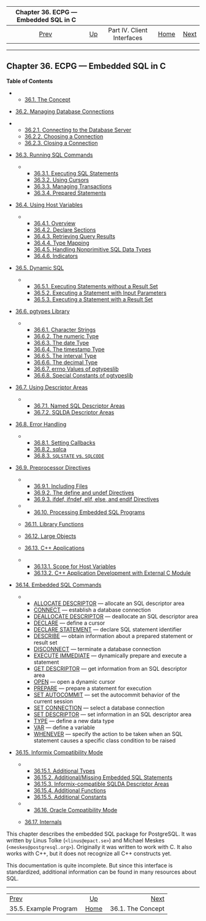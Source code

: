 

|         Chapter 36. ECPG — Embedded SQL in C         |                                                           |                            |                                                       |                                                |
| :--------------------------------------------------: | :-------------------------------------------------------- | :------------------------: | ----------------------------------------------------: | ---------------------------------------------: |
| [Prev](lo-examplesect.html "35.5. Example Program")  | [Up](client-interfaces.html "Part IV. Client Interfaces") | Part IV. Client Interfaces | [Home](index.html "PostgreSQL 17devel Documentation") |  [Next](ecpg-concept.html "36.1. The Concept") |

***

## Chapter 36. ECPG — Embedded SQL in C

**Table of Contents**

  * *   [36.1. The Concept](ecpg-concept.html)
  * [36.2. Managing Database Connections](ecpg-connect.html)

    

  * *   [36.2.1. Connecting to the Database Server](ecpg-connect.html#ECPG-CONNECTING)
    * [36.2.2. Choosing a Connection](ecpg-connect.html#ECPG-SET-CONNECTION)
    * [36.2.3. Closing a Connection](ecpg-connect.html#ECPG-DISCONNECT)

* [36.3. Running SQL Commands](ecpg-commands.html)

  * *   [36.3.1. Executing SQL Statements](ecpg-commands.html#ECPG-EXECUTING)
    * [36.3.2. Using Cursors](ecpg-commands.html#ECPG-CURSORS)
    * [36.3.3. Managing Transactions](ecpg-commands.html#ECPG-TRANSACTIONS)
    * [36.3.4. Prepared Statements](ecpg-commands.html#ECPG-PREPARED)

* [36.4. Using Host Variables](ecpg-variables.html)

  * *   [36.4.1. Overview](ecpg-variables.html#ECPG-VARIABLES-OVERVIEW)
    * [36.4.2. Declare Sections](ecpg-variables.html#ECPG-DECLARE-SECTIONS)
    * [36.4.3. Retrieving Query Results](ecpg-variables.html#ECPG-RETRIEVING)
    * [36.4.4. Type Mapping](ecpg-variables.html#ECPG-VARIABLES-TYPE-MAPPING)
    * [36.4.5. Handling Nonprimitive SQL Data Types](ecpg-variables.html#ECPG-VARIABLES-NONPRIMITIVE-SQL)
    * [36.4.6. Indicators](ecpg-variables.html#ECPG-INDICATORS)

* [36.5. Dynamic SQL](ecpg-dynamic.html)

  * *   [36.5.1. Executing Statements without a Result Set](ecpg-dynamic.html#ECPG-DYNAMIC-WITHOUT-RESULT)
    * [36.5.2. Executing a Statement with Input Parameters](ecpg-dynamic.html#ECPG-DYNAMIC-INPUT)
    * [36.5.3. Executing a Statement with a Result Set](ecpg-dynamic.html#ECPG-DYNAMIC-WITH-RESULT)

* [36.6. pgtypes Library](ecpg-pgtypes.html)

  * *   [36.6.1. Character Strings](ecpg-pgtypes.html#ECPG-PGTYPES-CSTRINGS)
    * [36.6.2. The numeric Type](ecpg-pgtypes.html#ECPG-PGTYPES-NUMERIC)
    * [36.6.3. The date Type](ecpg-pgtypes.html#ECPG-PGTYPES-DATE)
    * [36.6.4. The timestamp Type](ecpg-pgtypes.html#ECPG-PGTYPES-TIMESTAMP)
    * [36.6.5. The interval Type](ecpg-pgtypes.html#ECPG-PGTYPES-INTERVAL)
    * [36.6.6. The decimal Type](ecpg-pgtypes.html#ECPG-PGTYPES-DECIMAL)
    * [36.6.7. errno Values of pgtypeslib](ecpg-pgtypes.html#ECPG-PGTYPES-ERRNO)
    * [36.6.8. Special Constants of pgtypeslib](ecpg-pgtypes.html#ECPG-PGTYPES-CONSTANTS)

* [36.7. Using Descriptor Areas](ecpg-descriptors.html)

  * *   [36.7.1. Named SQL Descriptor Areas](ecpg-descriptors.html#ECPG-NAMED-DESCRIPTORS)
    * [36.7.2. SQLDA Descriptor Areas](ecpg-descriptors.html#ECPG-SQLDA-DESCRIPTORS)

* [36.8. Error Handling](ecpg-errors.html)

  * *   [36.8.1. Setting Callbacks](ecpg-errors.html#ECPG-WHENEVER)
    * [36.8.2. sqlca](ecpg-errors.html#ECPG-SQLCA)
    * [36.8.3. `SQLSTATE` vs. `SQLCODE`](ecpg-errors.html#ECPG-SQLSTATE-SQLCODE)

* [36.9. Preprocessor Directives](ecpg-preproc.html)

  * *   [36.9.1. Including Files](ecpg-preproc.html#ECPG-INCLUDE)
    * [36.9.2. The define and undef Directives](ecpg-preproc.html#ECPG-DEFINE)
    * [36.9.3. ifdef, ifndef, elif, else, and endif Directives](ecpg-preproc.html#ECPG-IFDEF)

  * *   [36.10. Processing Embedded SQL Programs](ecpg-process.html)
  * [36.11. Library Functions](ecpg-library.html)
  * [36.12. Large Objects](ecpg-lo.html)
  * [36.13. C++ Applications](ecpg-cpp.html)

    

  * *   [36.13.1. Scope for Host Variables](ecpg-cpp.html#ECPG-CPP-SCOPE)
    * [36.13.2. C++ Application Development with External C Module](ecpg-cpp.html#ECPG-CPP-AND-C)

* [36.14. Embedded SQL Commands](ecpg-sql-commands.html)

  * *   [ALLOCATE DESCRIPTOR](ecpg-sql-allocate-descriptor.html) — allocate an SQL descriptor area
    * [CONNECT](ecpg-sql-connect.html) — establish a database connection
    * [DEALLOCATE DESCRIPTOR](ecpg-sql-deallocate-descriptor.html) — deallocate an SQL descriptor area
    * [DECLARE](ecpg-sql-declare.html) — define a cursor
    * [DECLARE STATEMENT](ecpg-sql-declare-statement.html) — declare SQL statement identifier
    * [DESCRIBE](ecpg-sql-describe.html) — obtain information about a prepared statement or result set
    * [DISCONNECT](ecpg-sql-disconnect.html) — terminate a database connection
    * [EXECUTE IMMEDIATE](ecpg-sql-execute-immediate.html) — dynamically prepare and execute a statement
    * [GET DESCRIPTOR](ecpg-sql-get-descriptor.html) — get information from an SQL descriptor area
    * [OPEN](ecpg-sql-open.html) — open a dynamic cursor
    * [PREPARE](ecpg-sql-prepare.html) — prepare a statement for execution
    * [SET AUTOCOMMIT](ecpg-sql-set-autocommit.html) — set the autocommit behavior of the current session
    * [SET CONNECTION](ecpg-sql-set-connection.html) — select a database connection
    * [SET DESCRIPTOR](ecpg-sql-set-descriptor.html) — set information in an SQL descriptor area
    * [TYPE](ecpg-sql-type.html) — define a new data type
    * [VAR](ecpg-sql-var.html) — define a variable
    * [WHENEVER](ecpg-sql-whenever.html) — specify the action to be taken when an SQL statement causes a specific class condition to be raised

* [36.15. Informix Compatibility Mode](ecpg-informix-compat.html)

  * *   [36.15.1. Additional Types](ecpg-informix-compat.html#ECPG-INFORMIX-TYPES)
    * [36.15.2. Additional/Missing Embedded SQL Statements](ecpg-informix-compat.html#ECPG-INFORMIX-STATEMENTS)
    * [36.15.3. Informix-compatible SQLDA Descriptor Areas](ecpg-informix-compat.html#ECPG-INFORMIX-SQLDA)
    * [36.15.4. Additional Functions](ecpg-informix-compat.html#ECPG-INFORMIX-FUNCTIONS)
    * [36.15.5. Additional Constants](ecpg-informix-compat.html#ECPG-INFORMIX-CONSTANTS)

  * *   [36.16. Oracle Compatibility Mode](ecpg-oracle-compat.html)
  * [36.17. Internals](ecpg-develop.html)

This chapter describes the embedded SQL package for PostgreSQL. It was written by Linus Tolke (`<linus@epact.se>`) and Michael Meskes (`<meskes@postgresql.org>`). Originally it was written to work with C. It also works with C++, but it does not recognize all C++ constructs yet.

This documentation is quite incomplete. But since this interface is standardized, additional information can be found in many resources about SQL.

***

|                                                      |                                                           |                                                |
| :--------------------------------------------------- | :-------------------------------------------------------: | ---------------------------------------------: |
| [Prev](lo-examplesect.html "35.5. Example Program")  | [Up](client-interfaces.html "Part IV. Client Interfaces") |  [Next](ecpg-concept.html "36.1. The Concept") |
| 35.5. Example Program                                |   [Home](index.html "PostgreSQL 17devel Documentation")   |                              36.1. The Concept |
